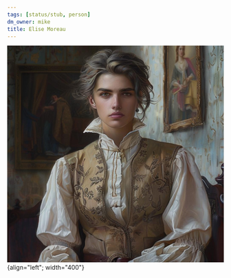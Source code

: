 ```yaml
---
tags: [status/stub, person]
dm_owner: mike
title: Elise Moreau
---
```




![Elise Moreau](../../assets/elise-moreau.jpg){align="left"; width="400"}


